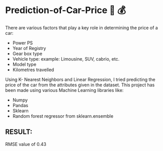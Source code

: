 # Prediction-of-Car-Price 🚙 💰

There are various factors that play a key role in determining the price of a car:
- Power PS
- Year of Registry
- Gear box type
- Vehicle type: example: Limousine, SUV, cabrio, etc.
- Model type
- Kilometres travelled

Using K- Nearest Neighbors and Linear Regression, I tried predicting the price of the car from the attributes given in the dataset.
This project has been made using various Machine Learning libraries like:
- Numpy
- Pandas
- Sklearn
- Random forest regressor from sklearn.ensemble

## RESULT:
RMSE value of 0.43
